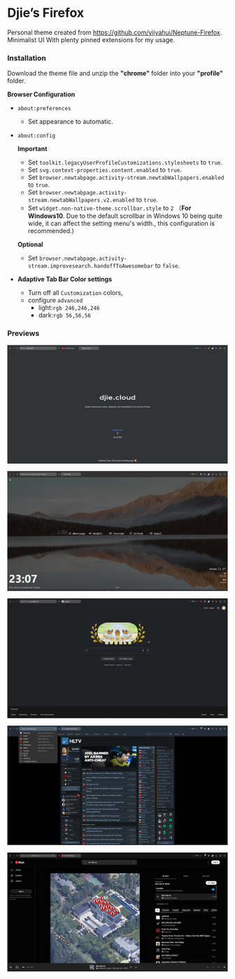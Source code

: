 # Djie’s Firefox

Personal theme created from https://github.com/yiiyahui/Neptune-Firefox. Minimalist UI With plenty pinned extensions for my usage.

### Installation

Download the theme file and unzip the **"chrome"** folder into your **"profile"** folder.

**Browser Configuration**

- `about:preferences`
    - Set appearance to automatic.
- `about:config`
    
    **Important**
    
    - Set `toolkit.legacyUserProfileCustomizations.stylesheets` to `true`.
    - Set `svg.context-properties.content.enabled` to `true`.
    - Set `browser.newtabpage.activity-stream.newtabWallpapers.enabled` to `true`.
    - Set `browser.newtabpage.activity-stream.newtabWallpapers.v2.enabled` to `true`.
    - Set `widget.non-native-theme.scrollbar.style` to `2` （**For Windows10**. Due to the default scrollbar in Windows 10 being quite wide, it can
    affect the setting menu's width., this configuration is recommended.)
    
    **Optional**
    
    - Set `browser.newtabpage.activity-stream.improvesearch.handoffToAwesomebar` to `false`.
- **Adaptive Tab Bar Color settings**
    - Turn off all `Customization` colors,
    - configure `advanced`
        - light:`rgb 246,246,246`
        - dark:`rgb 56,56,56`

### Previews

![Untitled](previews/Untitled.png)

![Untitled](previews/Untitled%201.png)

![Untitled](previews/Untitled%202.png)

![Untitled](previews/Untitled%203.png)

![Untitled](previews/Untitled%204.png)